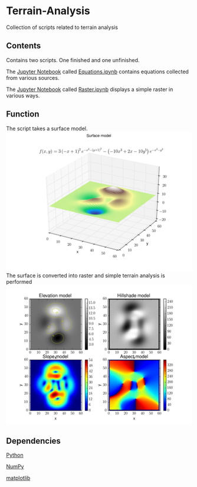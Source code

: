 # Terrain-Analysis
Collection of scripts related to terrain analysis

## Contents
Contains two scripts. One finished and one unfinished.

The [Jupyter Notebook](http://jupyter.org/) called [Equations.ipynb](https://nbviewer.jupyter.org/github/nielsin/Terrain-Analysis/blob/master/Equations.ipynb) contains equations collected from various sources.

The [Jupyter Notebook](http://jupyter.org/) called [Raster.ipynb](https://nbviewer.jupyter.org/github/nielsin/Terrain-Analysis/blob/master/Raster.ipynb) displays a simple raster in various ways.

## Function
The script takes a surface model.
![Surface](surf.png)
The surface is converted into raster and simple terrain analysis is performed
![Results](result.png)

## Dependencies
[Python](https://www.python.org/)

[NumPy](http://www.numpy.org/)

[matplotlib](http://matplotlib.org/)
